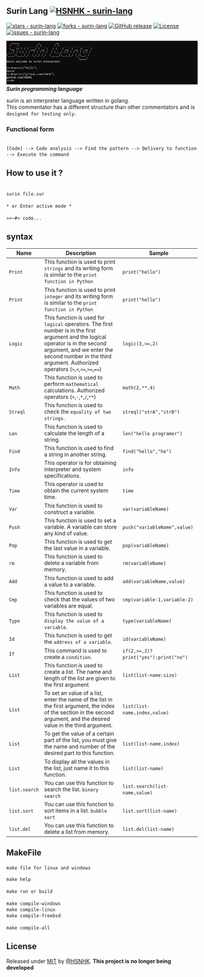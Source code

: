 ## Surin Lang [![HSNHK - surin-lang](https://img.shields.io/static/v1?label=HSNHK&message=surin-lang&color=blue&logo=github)](https://github.com/HSNHK/surin-lang)
[![stars - surin-lang](https://img.shields.io/github/stars/HSNHK/surin-lang?style=social)](https://github.com/HSNHK/surin-lang)
[![forks - surin-lang](https://img.shields.io/github/forks/HSNHK/surin-lang?style=social)](https://github.com/HSNHK/surin-lang)
[![GitHub release](https://img.shields.io/github/release/HSNHK/surin-lang?include_prereleases=&sort=semver)](https://github.com/HSNHK/surin-lang/releases/)
[![License](https://img.shields.io/badge/License-MIT-blue)](#license)
[![issues - surin-lang](https://img.shields.io/github/issues/HSNHK/surin-lang)](https://github.com/HSNHK/surin-lang/issues)

<img src="https://github.com/HSNHK/surin-lang/blob/master/resources/Capture.JPG">
<b><i>Surin programming language</i></b>

surin is an interpreter language written in golang.
<br>
This commentator has a different structure than other commentators and is `designed for testing only`.

### Functional form
```

[Code] --> Code analysis --> Find the pattern --> Delivery to function --> Execute the command

```

## How to use it ?

```

surin file.sur

* or Enter active mode *

>>~#> code...

```
## syntax
| Name | Description | Sample |
|------|-------------|--------|
| `Print` | This function is used to print `strings` and its writing form is similar to the `print function in Python` | ```print("hello")``` |
| `Print` | This function is used to print `integer` and its writing form is similar to the `print function in Python` | ```print("hello")``` |
| `Logic` | This function is used for `logical` operators. The first number is in the first argument and the logical operator is in the second argument, and we enter the second number in the third argument. Authorized operators (`>`,`<`,`<=`,`>=`,`==`) | ```logic(3,>=,2)``` |
| `Math` | This function is used to perform `mathematical` calculations.  Authorized operators (`+`,`-`,`*`,`/`,`**`) | ```math(2,**,4)``` |
| `Streql` | This function is used to check the `equality of two strings`. | ```streql("strA","strB")``` |
| `Len` | This function is used to calculate the length of a string. | ```len("hello programer")``` |
| `Find` | This function is used to find a string in another string. | ```find("hello","he")``` |
| `Info` | This operator is for obtaining interpreter and system specifications. | ```info``` |
| `Time` | This operator is used to obtain the current system time. | ```time``` |
| `Var` | This function is used to construct a variable. | ```var(variableName)``` |
| `Push` | This function is used to set a variable. A variable can store any kind of value. | ```push("variableName",value)``` |
| `Pop` | This function is used to get the last value in a variable. | ```pop(variableName)``` |
| `rm` | This function is used to delete a variable from memory. | ```rm(variableName)``` |
| `Add` | This function is used to add a value to a variable. | ```add(variableName,value)``` |
| `Cmp` | This function is used to check that the values ​​of two variables are equal. | ```cmp(variable-1,variable-2)``` |
| `Type` | This function is used to `display the value of a variable`. | ```type(variableName)``` |
| `Id` | This function is used to get the `address of a variable`. | ```id(variableName)``` |
| `If` | This command is used to create a `condition`. | ```if(2,>=,2)?print("yes"):print("no")``` | 
| `List` | This function is used to create a list. The name and length of the list are given to the first argument | ```list(list-name:size)``` |
| `List` | To set an value of a list, enter the name of the list in the first argument, the index of the section in the second argument, and the desired value in the third argument. | ```list(list-name,index,value)``` |
| `List` | To get the value of a certain part of the list, you must give the name and number of the desired part to this function. | ```list(list-name,index)``` |
| `List` | To display all the values ​​in the list, just name it to this function. | ```list(list-name)``` |
| `list.search` | You can use this function to search the list. `binary search` | ```list.search(list-name,value)``` |
| `list.sort` | You can use this function to sort items in a list. `bubble sort` | ```list.sort(list-name)``` |
| `list.del` | You can use this function to delete a list from memory. | ```list.del(list-name)``` |
## MakeFile

`make file for linux and windows`
```
make help

make run or build

make compile-windows
make compile-linux
make compile-freebsd

make compile-all
```
## License

Released under [MIT](/LICENSE) by [@HSNHK](https://github.com/HSNHK).
**This project is no longer being developed**
